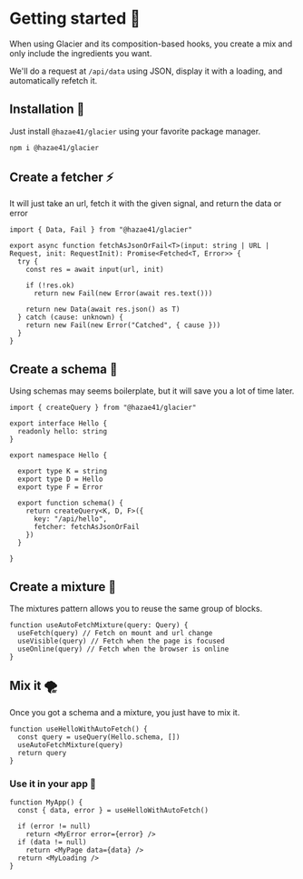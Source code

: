 # Getting started 🧪

When using Glacier and its composition-based hooks, you create a mix and only include the ingredients you want.

We'll do a request at `/api/data` using JSON, display it with a loading, and automatically refetch it.

## Installation 🔧

Just install `@hazae41/glacier` using your favorite package manager.

```bash
npm i @hazae41/glacier
```

## Create a fetcher ⚡️

It will just take an url, fetch it with the given signal, and return the data or error

```tsx
import { Data, Fail } from "@hazae41/glacier"

export async function fetchAsJsonOrFail<T>(input: string | URL | Request, init: RequestInit): Promise<Fetched<T, Error>> {
  try {
    const res = await input(url, init)
  
    if (!res.ok) 
      return new Fail(new Error(await res.text()))
  
    return new Data(await res.json() as T)
  } catch (cause: unknown) {
    return new Fail(new Error("Catched", { cause }))
  }
}
```

## Create a schema 📐

Using schemas may seems boilerplate, but it will save you a lot of time later.

```tsx
import { createQuery } from "@hazae41/glacier"

export interface Hello {
  readonly hello: string
}

export namespace Hello {

  export type K = string
  export type D = Hello
  export type F = Error

  export function schema() {
    return createQuery<K, D, F>({
      key: "/api/hello",
      fetcher: fetchAsJsonOrFail
    })
  }

}
```

## Create a mixture 🧪

The mixtures pattern allows you to reuse the same group of blocks.

```tsx
function useAutoFetchMixture(query: Query) {
  useFetch(query) // Fetch on mount and url change
  useVisible(query) // Fetch when the page is focused
  useOnline(query) // Fetch when the browser is online
}
```

## Mix it 🌪

Once you got a schema and a mixture, you just have to mix it.

```tsx
function useHelloWithAutoFetch() {
  const query = useQuery(Hello.schema, [])
  useAutoFetchMixture(query)
  return query
}
```

### Use it in your app 🚀

```tsx
function MyApp() {
  const { data, error } = useHelloWithAutoFetch()

  if (error != null)
    return <MyError error={error} />
  if (data != null)
    return <MyPage data={data} />
  return <MyLoading />
}
```
